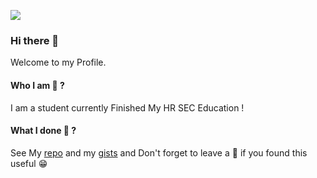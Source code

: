 ![](https://komarev.com/ghpvc/?username=srilakshmikanthanp)
### Hi there 👋
<!--
**srilakshmikanthanp/srilakshmikanthanp** is a ✨ _special_ ✨ repository because its `README.md` (this file) appears on your GitHub profile.

Here are some ideas to get you started:

- 🔭 I’m currently working on ...
- 🌱 I’m currently learning ...
- 👯 I’m looking to collaborate on ...
- 🤔 I’m looking for help with ...
- 💬 Ask me about ...
- 📫 How to reach me: ...
- 😄 Pronouns: ...
- ⚡ Fun fact: ...
-->

Welcome to my Profile.

#### Who I am 🤔 ?

I am a student currently Finished My HR SEC Education !

#### What I done 🤔 ?

See My [repo](https://github.com/srilakshmikanthanp?tab=repositories) and my [gists](https://gist.github.com/srilakshmikanthanp) and Don't forget to leave a :star2: 
if you found this useful :grin:
